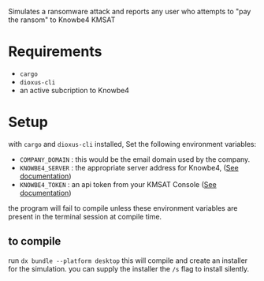 Simulates a ransomware attack and reports any user who attempts to "pay the ransom" to Knowbe4 KMSAT

# Requirements
- `cargo`
- `dioxus-cli`
- an active subcription to Knowbe4

# Setup
with `cargo` and `dioxus-cli` installed, Set the following environment variables:

- `COMPANY_DOMAIN` : this would be the email domain used by the company.
- `KNOWBE4_SERVER` : the appropriate server address for Knowbe4, ([See documentation](https://developer.knowbe4.com/rest/userEvents#tag/Base-URL))
- `KNOWBE4_TOKEN` : an api token from your KMSAT Console ([See documentation](https://developer.knowbe4.com/rest/userEvents#tag/Authentication))

the program will fail to compile unless these environment variables are present in the terminal session at compile time.

## to compile

run `dx bundle --platform desktop` this will compile and create an installer for the simulation. you can supply the installer the `/s` flag to install silently.
